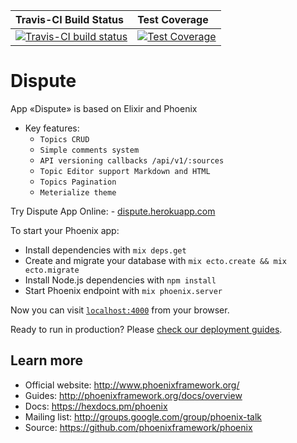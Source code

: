 | Travis-CI Build Status | Test Coverage |
| :---- | :---- |
[ ![Travis-CI build status][1]][2] | [![Test Coverage][3]][4] |

[1]: https://travis-ci.org/NikolaiIvanov/dispute.svg?branch=master
[2]: https://travis-ci.org/NikolaiIvanov/dispute
[3]: https://coveralls.io/repos/github/NikolaiIvanov/dispute/badge.svg?branch=master
[4]: https://coveralls.io/github/NikolaiIvanov/dispute?branch=master

# Dispute
App «Dispute» is based on Elixir and Phoenix

- Key features:
    - `Topics CRUD`
    - `Simple comments system`
    - `API versioning callbacks /api/v1/:sources`
    - `Topic Editor support Markdown and HTML`
    - `Topics Pagination`
    - `Meterialize theme`

Try Dispute App Online:
    - [dispute.herokuapp.com](https://dispute.herokuapp.com)

To start your Phoenix app:

  * Install dependencies with `mix deps.get`
  * Create and migrate your database with `mix ecto.create && mix ecto.migrate`
  * Install Node.js dependencies with `npm install`
  * Start Phoenix endpoint with `mix phoenix.server`

Now you can visit [`localhost:4000`](http://localhost:4000) from your browser.

Ready to run in production? Please [check our deployment guides](http://www.phoenixframework.org/docs/deployment).

## Learn more

  * Official website: http://www.phoenixframework.org/
  * Guides: http://phoenixframework.org/docs/overview
  * Docs: https://hexdocs.pm/phoenix
  * Mailing list: http://groups.google.com/group/phoenix-talk
  * Source: https://github.com/phoenixframework/phoenix
